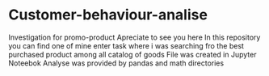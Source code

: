 # Customer-behaviour-analise
Investigation for promo-product
Apreciate to see you here
In this repository you can find one of mine enter task where i was searching fro the best purchased product among all catalog of goods
File was created in Jupyter Noteebok 
Analyse was provided by pandas and math directories 
